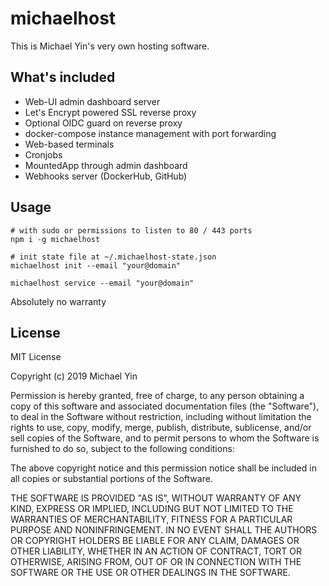 michaelhost
=====

This is Michael Yin's very own hosting software.

## What's included

* Web-UI admin dashboard server
* Let's Encrypt powered SSL reverse proxy
* Optional OIDC guard on reverse proxy
* docker-compose instance management with port forwarding
* Web-based terminals
* Cronjobs
* MountedApp through admin dashboard
* Webhooks server (DockerHub, GitHub)

## Usage

```
# with sudo or permissions to listen to 80 / 443 ports
npm i -g michaelhost

# init state file at ~/.michaelhost-state.json
michaelhost init --email "your@domain"

michaelhost service --email "your@domain"
```

Absolutely no warranty

## License

MIT License

Copyright (c) 2019 Michael Yin

Permission is hereby granted, free of charge, to any person obtaining a copy
of this software and associated documentation files (the "Software"), to deal
in the Software without restriction, including without limitation the rights
to use, copy, modify, merge, publish, distribute, sublicense, and/or sell
copies of the Software, and to permit persons to whom the Software is
furnished to do so, subject to the following conditions:

The above copyright notice and this permission notice shall be included in all
copies or substantial portions of the Software.

THE SOFTWARE IS PROVIDED "AS IS", WITHOUT WARRANTY OF ANY KIND, EXPRESS OR
IMPLIED, INCLUDING BUT NOT LIMITED TO THE WARRANTIES OF MERCHANTABILITY,
FITNESS FOR A PARTICULAR PURPOSE AND NONINFRINGEMENT. IN NO EVENT SHALL THE
AUTHORS OR COPYRIGHT HOLDERS BE LIABLE FOR ANY CLAIM, DAMAGES OR OTHER
LIABILITY, WHETHER IN AN ACTION OF CONTRACT, TORT OR OTHERWISE, ARISING FROM,
OUT OF OR IN CONNECTION WITH THE SOFTWARE OR THE USE OR OTHER DEALINGS IN THE
SOFTWARE.
